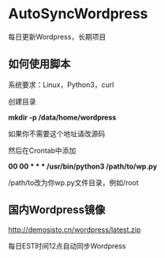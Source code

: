 # AutoSyncWordpress
每日更新Wordpress，长期项目

## 如何使用脚本
系统要求：Linux，Python3，curl

创建目录

**mkdir -p /data/home/wordpress**

如果你不需要这个地址请改源码

然后在Crontab中添加

**00 00 * * * /usr/bin/python3 /path/to/wp.py**

/path/to改为你wp.py文件目录，例如/root



## 国内Wordpress镜像

http://demosisto.cn/wordpress/latest.zip

每日EST时间12点自动同步Wordpress
